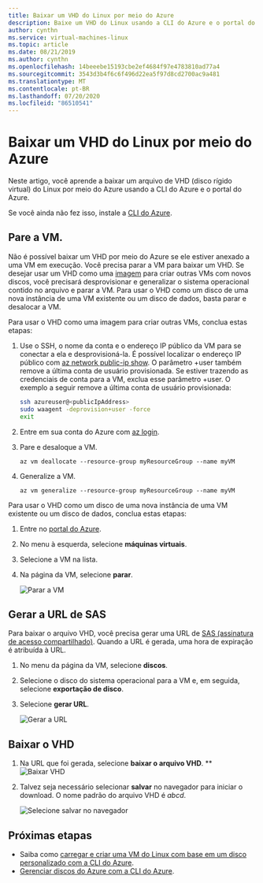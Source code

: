 ```yaml
---
title: Baixar um VHD do Linux por meio do Azure
description: Baixe um VHD do Linux usando a CLI do Azure e o portal do Azure.
author: cynthn
ms.service: virtual-machines-linux
ms.topic: article
ms.date: 08/21/2019
ms.author: cynthn
ms.openlocfilehash: 14beeebe15193cbe2ef4684f97e4783810ad77a4
ms.sourcegitcommit: 3543d3b4f6c6f496d22ea5f97d8cd2700ac9a481
ms.translationtype: MT
ms.contentlocale: pt-BR
ms.lasthandoff: 07/20/2020
ms.locfileid: "86510541"
---
```

# <a name="download-a-linux-vhd-from-azure"></a>Baixar um VHD do Linux por meio do Azure

Neste artigo, você aprende a baixar um arquivo de VHD (disco rígido virtual) do Linux por meio do Azure usando a CLI do Azure e o portal do Azure. 

Se você ainda não fez isso, instale a [CLI do Azure](/cli/azure/install-az-cli2).

## <a name="stop-the-vm"></a>Pare a VM.

Não é possível baixar um VHD por meio do Azure se ele estiver anexado a uma VM em execução. Você precisa parar a VM para baixar um VHD. Se desejar usar um VHD como uma [imagem](tutorial-custom-images.md) para criar outras VMs com novos discos, você precisará desprovisionar e generalizar o sistema operacional contido no arquivo e parar a VM. Para usar o VHD como um disco de uma nova instância de uma VM existente ou um disco de dados, basta parar e desalocar a VM.

Para usar o VHD como uma imagem para criar outras VMs, conclua estas etapas:

1. Use o SSH, o nome da conta e o endereço IP público da VM para se conectar a ela e desprovisioná-la. É possível localizar o endereço IP público com [az network public-ip show](/cli/azure/network/public-ip#az-network-public-ip-show). O parâmetro +user também remove a última conta de usuário provisionada. Se estiver trazendo as credenciais de conta para a VM, exclua esse parâmetro +user. O exemplo a seguir remove a última conta de usuário provisionada:

    ```bash
    ssh azureuser@<publicIpAddress>
    sudo waagent -deprovision+user -force
    exit 
    ```

2. Entre em sua conta do Azure com [az login](/cli/azure/reference-index).
3. Pare e desaloque a VM.

    ```azurecli
    az vm deallocate --resource-group myResourceGroup --name myVM
    ```

4. Generalize a VM. 

    ```azurecli
    az vm generalize --resource-group myResourceGroup --name myVM
    ``` 

Para usar o VHD como um disco de uma nova instância de uma VM existente ou um disco de dados, conclua estas etapas:

1.  Entre no [portal do Azure](https://portal.azure.com/).
2.  No menu à esquerda, selecione **máquinas virtuais**.
3.  Selecione a VM na lista.
4.  Na página da VM, selecione **parar**.

    ![Parar a VM](./media/download-vhd/export-stop.png)

## <a name="generate-sas-url"></a>Gerar a URL de SAS

Para baixar o arquivo VHD, você precisa gerar uma URL de [SAS (assinatura de acesso compartilhado)](../../storage/common/storage-sas-overview.md?toc=/azure/virtual-machines/windows/toc.json). Quando a URL é gerada, uma hora de expiração é atribuída à URL.

1.  No menu da página da VM, selecione **discos**.
2.  Selecione o disco do sistema operacional para a VM e, em seguida, selecione **exportação de disco**.
3.  Selecione **gerar URL**.

    ![Gerar a URL](./media/download-vhd/export-generate.png)

## <a name="download-vhd"></a>Baixar o VHD

1.  Na URL que foi gerada, selecione **baixar o arquivo VHD**.
**
    ![Baixar VHD](./media/download-vhd/export-download.png)

2.  Talvez seja necessário selecionar **salvar** no navegador para iniciar o download. O nome padrão do arquivo VHD é *abcd*.

    ![Selecione salvar no navegador](./media/download-vhd/export-save.png)

## <a name="next-steps"></a>Próximas etapas

- Saiba como [carregar e criar uma VM do Linux com base em um disco personalizado com a CLI do Azure](upload-vhd.md?toc=%2fazure%2fvirtual-machines%2flinux%2ftoc.json). 
- [Gerenciar discos do Azure com a CLI do Azure](tutorial-manage-disks.md?toc=%2fazure%2fvirtual-machines%2flinux%2ftoc.json).
